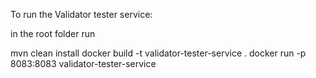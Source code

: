To run the Validator tester service:

in the root folder run

mvn clean install
docker build -t validator-tester-service .
docker run -p 8083:8083 validator-tester-service

